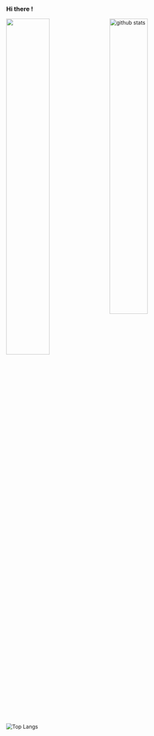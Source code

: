 ### Hi there ! 

<!--
**Shakespeared101/Shakespeared101** is a ✨ _special_ ✨ repository because its `README.md` (this file) appears on your GitHub profile.

Here are some ideas to get you started:

- 🔭 I’m currently working on ...
- 🌱 I’m currently learning ...
- 👯 I’m looking to collaborate on ...
- 🤔 I’m looking for help with ...
- 💬 Ask me about ...
- 📫 How to reach me: ...
- 😄 Pronouns: ...
- ⚡ Fun fact: ...
-->

<img src="https://github-readme-stats.vercel.app/api?username=Shakespeared101&show_icons=true&theme=gotham" alt="github stats" width="45%" align="right"/>

<img src="https://github-readme-streak-stats.herokuapp.com/?user=Shakespeared101&theme=dark" width="48%" >

![Top Langs](https://github-readme-stats.vercel.app/api/top-langs/?username=Shakespeared101&layout=compact)




